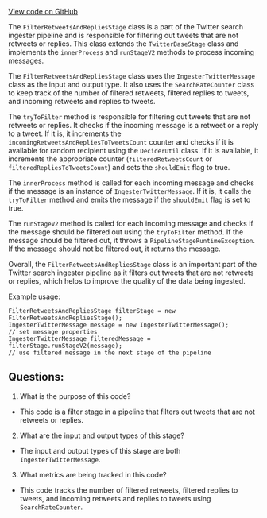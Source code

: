 [View code on GitHub](https://github.com/misbahsy/the-algorithm/src/java/com/twitter/search/ingester/pipeline/twitter/FilterRetweetsAndRepliesStage.java)

The `FilterRetweetsAndRepliesStage` class is a part of the Twitter search ingester pipeline and is responsible for filtering out tweets that are not retweets or replies. This class extends the `TwitterBaseStage` class and implements the `innerProcess` and `runStageV2` methods to process incoming messages. 

The `FilterRetweetsAndRepliesStage` class uses the `IngesterTwitterMessage` class as the input and output type. It also uses the `SearchRateCounter` class to keep track of the number of filtered retweets, filtered replies to tweets, and incoming retweets and replies to tweets. 

The `tryToFilter` method is responsible for filtering out tweets that are not retweets or replies. It checks if the incoming message is a retweet or a reply to a tweet. If it is, it increments the `incomingRetweetsAndRepliesToTweetsCount` counter and checks if it is available for random recipient using the `DeciderUtil` class. If it is available, it increments the appropriate counter (`filteredRetweetsCount` or `filteredRepliesToTweetsCount`) and sets the `shouldEmit` flag to true. 

The `innerProcess` method is called for each incoming message and checks if the message is an instance of `IngesterTwitterMessage`. If it is, it calls the `tryToFilter` method and emits the message if the `shouldEmit` flag is set to true. 

The `runStageV2` method is called for each incoming message and checks if the message should be filtered out using the `tryToFilter` method. If the message should be filtered out, it throws a `PipelineStageRuntimeException`. If the message should not be filtered out, it returns the message. 

Overall, the `FilterRetweetsAndRepliesStage` class is an important part of the Twitter search ingester pipeline as it filters out tweets that are not retweets or replies, which helps to improve the quality of the data being ingested. 

Example usage:
```
FilterRetweetsAndRepliesStage filterStage = new FilterRetweetsAndRepliesStage();
IngesterTwitterMessage message = new IngesterTwitterMessage();
// set message properties
IngesterTwitterMessage filteredMessage = filterStage.runStageV2(message);
// use filtered message in the next stage of the pipeline
```
## Questions: 
 1. What is the purpose of this code?
- This code is a filter stage in a pipeline that filters out tweets that are not retweets or replies.

2. What are the input and output types of this stage?
- The input and output types of this stage are both `IngesterTwitterMessage`.

3. What metrics are being tracked in this code?
- This code tracks the number of filtered retweets, filtered replies to tweets, and incoming retweets and replies to tweets using `SearchRateCounter`.